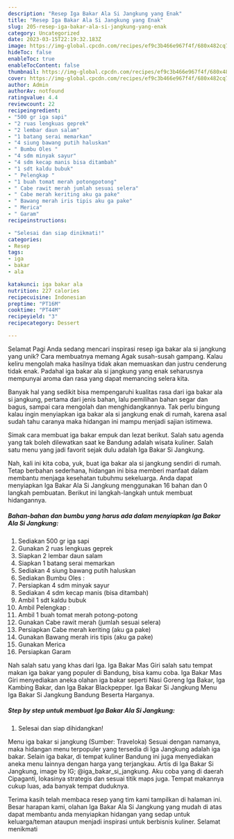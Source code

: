 ```yaml
---
description: "Resep Iga Bakar Ala Si Jangkung yang Enak"
title: "Resep Iga Bakar Ala Si Jangkung yang Enak"
slug: 205-resep-iga-bakar-ala-si-jangkung-yang-enak
category: Uncategorized
date: 2023-03-15T22:19:32.183Z
image: https://img-global.cpcdn.com/recipes/ef9c3b466e967f4f/680x482cq70/iga-bakar-ala-si-jangkung-foto-resep-utama.jpg
hideToc: false
enableToc: true
enableTocContent: false
thumbnail: https://img-global.cpcdn.com/recipes/ef9c3b466e967f4f/680x482cq70/iga-bakar-ala-si-jangkung-foto-resep-utama.jpg
cover: https://img-global.cpcdn.com/recipes/ef9c3b466e967f4f/680x482cq70/iga-bakar-ala-si-jangkung-foto-resep-utama.jpg
author: Admin
authorAv: notfound
ratingvalue: 4.4
reviewcount: 22
recipeingredient:
- "500 gr iga sapi"
- "2 ruas lengkuas geprek"
- "2 lembar daun salam"
- "1 batang serai memarkan"
- "4 siung bawang putih haluskan"
- " Bumbu Oles "
- "4 sdm minyak sayur"
- "4 sdm kecap manis bisa ditambah"
- "1 sdt kaldu bubuk"
- " Pelengkap "
- "1 buah tomat merah potongpotong"
- " Cabe rawit merah jumlah sesuai selera"
- " Cabe merah keriting aku ga pake"
- " Bawang merah iris tipis aku ga pake"
- " Merica"
- " Garam"
recipeinstructions:

- "Selesai dan siap dinikmati!"
categories:
- Resep
tags:
- iga
- bakar
- ala

katakunci: iga bakar ala 
nutrition: 227 calories
recipecuisine: Indonesian
preptime: "PT16M"
cooktime: "PT44M"
recipeyield: "3"
recipecategory: Dessert

---
```



Selamat Pagi Anda sedang mencari inspirasi resep iga bakar ala si jangkung yang unik? Cara membuatnya memang Agak susah-susah gampang. Kalau keliru mengolah maka hasilnya tidak akan memuaskan dan justru cenderung tidak enak. Padahal iga bakar ala si jangkung yang enak seharusnya mempunyai aroma dan rasa yang dapat memancing selera kita.


Banyak hal yang sedikit bisa mempengaruhi kualitas rasa dari iga bakar ala si jangkung, pertama dari jenis bahan, lalu pemilihan bahan segar dan bagus, sampai cara mengolah dan menghidangkannya. Tak perlu bingung kalau ingin menyiapkan iga bakar ala si jangkung enak di rumah, karena asal sudah tahu caranya maka hidangan ini mampu menjadi sajian istimewa.

Simak cara membuat iga bakar empuk dan lezat berikut. Salah satu agenda yang tak boleh dilewatkan saat ke Bandung adalah wisata kuliner. Salah satu menu yang jadi favorit sejak dulu adalah Iga Bakar Si Jangkung.


Nah, kali ini kita coba, yuk, buat iga bakar ala si jangkung sendiri di rumah. Tetap berbahan sederhana, hidangan ini bisa memberi manfaat dalam membantu menjaga kesehatan tubuhmu sekeluarga. Anda dapat menyiapkan Iga Bakar Ala Si Jangkung menggunakan 16 bahan dan 0 langkah pembuatan. Berikut ini langkah-langkah untuk membuat hidangannya.

<!--inarticleads1-->

##### Bahan-bahan dan bumbu yang harus ada dalam menyiapkan Iga Bakar Ala Si Jangkung:

1. Sediakan 500 gr iga sapi
1. Gunakan 2 ruas lengkuas geprek
1. Siapkan 2 lembar daun salam
1. Siapkan 1 batang serai memarkan
1. Sediakan 4 siung bawang putih haluskan
1. Sediakan  Bumbu Oles :
1. Persiapkan 4 sdm minyak sayur
1. Sediakan 4 sdm kecap manis (bisa ditambah)
1. Ambil 1 sdt kaldu bubuk
1. Ambil  Pelengkap :
1. Ambil 1 buah tomat merah potong-potong
1. Gunakan  Cabe rawit merah (jumlah sesuai selera)
1. Persiapkan  Cabe merah keriting (aku ga pake)
1. Gunakan  Bawang merah iris tipis (aku ga pake)
1. Gunakan  Merica
1. Persiapkan  Garam


Nah salah satu yang khas dari Iga. Iga Bakar Mas Giri salah satu tempat makan iga bakar yang populer di Bandung, bisa kamu coba. Iga Bakar Mas Giri menyediakan aneka olahan iga bakar seperti Nasi Goreng Iga Bakar, Iga Kambing Bakar, dan Iga Bakar Blackpepper. Iga Bakar Si Jangkung Menu Iga Bakar Si Jangkung Bandung Beserta Harganya. 

<!--inarticleads2-->

##### Step by step untuk membuat Iga Bakar Ala Si Jangkung:


1. Selesai dan siap dihidangkan!

Menu iga bakar si jangkung (Sumber: Traveloka) Sesuai dengan namanya, maka hidangan menu terpopuler yang tersedia di Iga Jangkung adalah iga bakar. Selain iga bakar, di tempat kuliner Bandung ini juga menyediakan aneka menu lainnya dengan harga yang terjangkau. Artis di Iga Bakar Si Jangkung, image by IG; @iga_bakar_si_jangkung. Aku coba yang di daerah Cipaganti, lokasinya strategis dan sesuai titik maps juga. Tempat makannya cukup luas, ada banyak tempat duduknya. 

Terima kasih telah membaca resep yang tim kami tampilkan di halaman ini. Besar harapan kami, olahan Iga Bakar Ala Si Jangkung yang mudah di atas dapat membantu anda menyiapkan hidangan yang sedap untuk keluarga/teman ataupun menjadi inspirasi untuk berbisnis kuliner. Selamat menikmati

